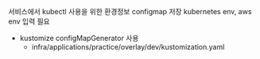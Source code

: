 서비스에서 kubectl 사용을 위한 환경정보 configmap 저장
kubernetes env, aws env 입력 필요
- kustomize configMapGenerator 사용
  - infra/applications/practice/overlay/dev/kustomization.yaml


